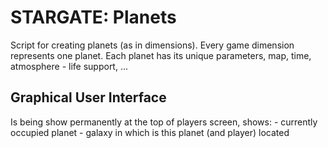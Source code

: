# STARGATE: Planets

Script for creating planets (as in dimensions). Every game dimension represents one planet. Each planet has its unique parameters, map, time, atmosphere - life support, ...

## Graphical User Interface

Is being show permanently at the top of players screen, shows:
    - currently occupied planet
    - galaxy in which is this planet (and player) located
